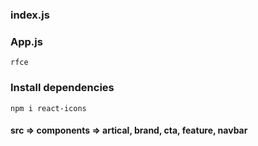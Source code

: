### index.js
### App.js
```
rfce
```
### Install dependencies
```
npm i react-icons
```
#### src => components => artical, brand, cta, feature, navbar
